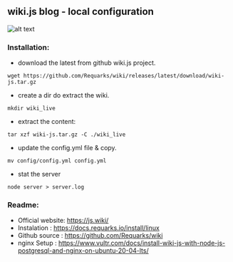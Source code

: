 ## wiki.js blog - local configuration

![alt text](https://camo.githubusercontent.com/620ef2ce5831c2e1a03aaa55721d0eb9be6c5fb678a284a9dd5ad4976413974f/68747470733a2f2f7374617469632e7265717561726b732e696f2f6c6f676f2f77696b696a732d66756c6c2e737667)


### Installation: 

- download the latest from github wiki.js project.

`wget https://github.com/Requarks/wiki/releases/latest/download/wiki-js.tar.gz`

- create a dir do extract the wiki.

`mkdir wiki_live`

- extract the content:

`tar xzf wiki-js.tar.gz -C ./wiki_live`

- update the config.yml file & copy.

`mv config/config.yml config.yml`

- stat the server

`node server > server.log`


### Readme:
- Official website: https://js.wiki/
- Instalation : https://docs.requarks.io/install/linux
- Github source : https://github.com/Requarks/wiki
- nginx Setup : https://www.vultr.com/docs/install-wiki-js-with-node-js-postgresql-and-nginx-on-ubuntu-20-04-lts/